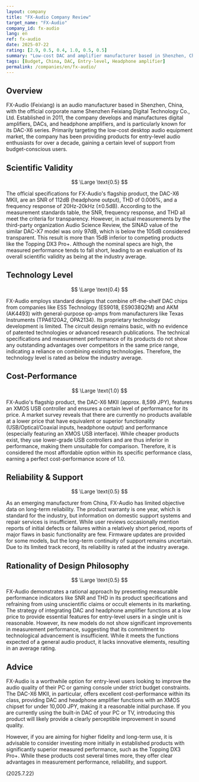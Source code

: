 ```yaml
---
layout: company
title: "FX-Audio Company Review"
target_name: "FX-Audio"
company_id: fx-audio
lang: en
ref: fx-audio
date: 2025-07-22
rating: [2.9, 0.5, 0.4, 1.0, 0.5, 0.5]
summary: "Low-cost DAC and amplifier manufacturer based in Shenzhen, China. Entry-level models offer competitive pricing, but measurement performance and technology levels fall below industry average."
tags: [Budget, China, DAC, Entry-level, Headphone amplifier]
permalink: /companies/en/fx-audio/
---
```

## Overview

FX-Audio (Feixiang) is an audio manufacturer based in Shenzhen, China, with the official corporate name Shenzhen Feixiang Digital Technology Co., Ltd. Established in 2011, the company develops and manufactures digital amplifiers, DACs, and headphone amplifiers, and is particularly known for its DAC-X6 series. Primarily targeting the low-cost desktop audio equipment market, the company has been providing products for entry-level audio enthusiasts for over a decade, gaining a certain level of support from budget-conscious users.

## Scientific Validity

$$ \Large \text{0.5} $$

The official specifications for FX-Audio's flagship product, the DAC-X6 MKII, are an SNR of 112dB (headphone output), THD of 0.006%, and a frequency response of 20Hz-20kHz (±0.5dB). According to the measurement standards table, the SNR, frequency response, and THD all meet the criteria for transparency. However, in actual measurements by the third-party organization Audio Science Review, the SINAD value of the similar DAC-X7 model was only 97dB, which is below the 105dB considered transparent. This result is more than 15dB inferior to competing products like the Topping DX3 Pro+. Although the nominal specs are high, the measured performance tends to fall short, leading to an evaluation of its overall scientific validity as being at the industry average.

## Technology Level

$$ \Large \text{0.4} $$

FX-Audio employs standard designs that combine off-the-shelf DAC chips from companies like ESS Technology (ES9018, ES9038Q2M) and AKM (AK4493) with general-purpose op-amps from manufacturers like Texas Instruments (TPA6120A2, OPA2134). Its proprietary technology development is limited. The circuit design remains basic, with no evidence of patented technologies or advanced research publications. The technical specifications and measurement performance of its products do not show any outstanding advantages over competitors in the same price range, indicating a reliance on combining existing technologies. Therefore, the technology level is rated as below the industry average.

## Cost-Performance

$$ \Large \text{1.0} $$

FX-Audio's flagship product, the DAC-X6 MKII (approx. 8,599 JPY), features an XMOS USB controller and ensures a certain level of performance for its price. A market survey reveals that there are currently no products available at a lower price that have equivalent or superior functionality (USB/Optical/Coaxial inputs, headphone output) and performance (especially featuring an XMOS USB interface). While cheaper products exist, they use lower-grade USB controllers and are thus inferior in performance, making them unsuitable for comparison. Therefore, it is considered the most affordable option within its specific performance class, earning a perfect cost-performance score of 1.0.

## Reliability & Support

$$ \Large \text{0.5} $$

As an emerging manufacturer from China, FX-Audio has limited objective data on long-term reliability. The product warranty is one year, which is standard for the industry, but information on domestic support systems and repair services is insufficient. While user reviews occasionally mention reports of initial defects or failures within a relatively short period, reports of major flaws in basic functionality are few. Firmware updates are provided for some models, but the long-term continuity of support remains uncertain. Due to its limited track record, its reliability is rated at the industry average.

## Rationality of Design Philosophy

$$ \Large \text{0.5} $$

FX-Audio demonstrates a rational approach by presenting measurable performance indicators like SNR and THD in its product specifications and refraining from using unscientific claims or occult elements in its marketing. The strategy of integrating DAC and headphone amplifier functions at a low price to provide essential features for entry-level users in a single unit is reasonable. However, its new models do not show significant improvements in measurement performance, suggesting that its commitment to technological advancement is insufficient. While it meets the functions expected of a general audio product, it lacks innovative elements, resulting in an average rating.

## Advice

FX-Audio is a worthwhile option for entry-level users looking to improve the audio quality of their PC or gaming console under strict budget constraints. The DAC-X6 MKII, in particular, offers excellent cost-performance within its class, providing DAC and headphone amplifier functions with an XMOS chipset for under 10,000 JPY, making it a reasonable initial purchase. If you are currently using the built-in DAC of your PC or TV, introducing this product will likely provide a clearly perceptible improvement in sound quality.

However, if you are aiming for higher fidelity and long-term use, it is advisable to consider investing more initially in established products with significantly superior measured performance, such as the Topping DX3 Pro+. While these products cost several times more, they offer clear advantages in measurement performance, reliability, and support.

(2025.7.22)
